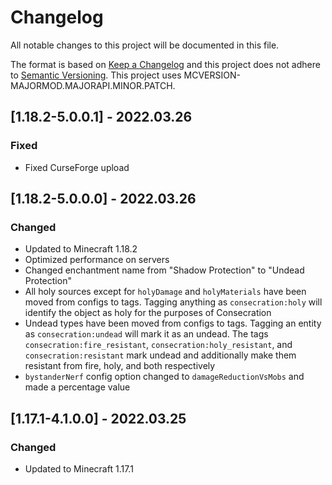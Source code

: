 # Changelog
All notable changes to this project will be documented in this file.

The format is based on [Keep a Changelog](http://keepachangelog.com/en/1.0.0/) and this project does not adhere to [Semantic Versioning](http://semver.org/spec/v2.0.0.html).
This project uses MCVERSION-MAJORMOD.MAJORAPI.MINOR.PATCH.

## [1.18.2-5.0.0.1] - 2022.03.26
### Fixed
- Fixed CurseForge upload

## [1.18.2-5.0.0.0] - 2022.03.26
### Changed
- Updated to Minecraft 1.18.2
- Optimized performance on servers
- Changed enchantment name from "Shadow Protection" to "Undead Protection"
- All holy sources except for `holyDamage` and `holyMaterials` have been moved from configs to tags. Tagging anything as
`consecration:holy` will identify the object as holy for the purposes of Consecration
- Undead types have been moved from configs to tags. Tagging an entity as `consecration:undead` will mark it as an
undead. The tags `consecration:fire_resistant`, `consecration:holy_resistant`, and `consecration:resistant` mark undead
and additionally make them resistant from fire, holy, and both respectively
- `bystanderNerf` config option changed to `damageReductionVsMobs` and made a percentage value

## [1.17.1-4.1.0.0] - 2022.03.25
### Changed
- Updated to Minecraft 1.17.1
